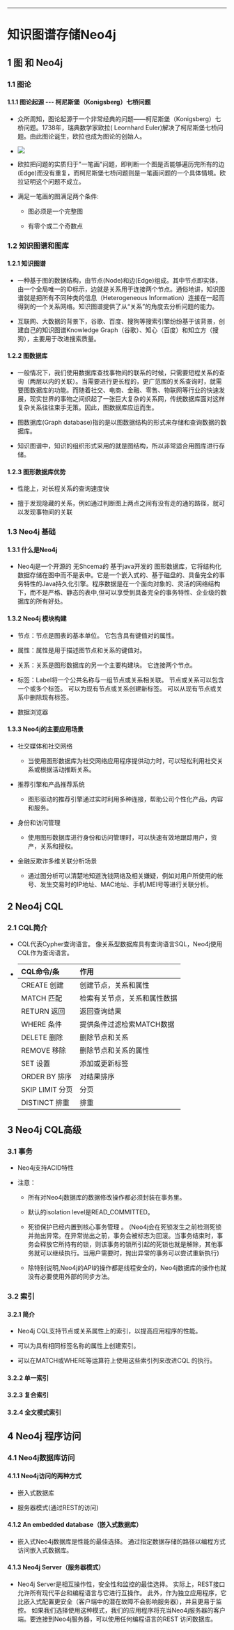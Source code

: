 ------



# 知识图谱存储Neo4j

## 1 图 和 Neo4j

### 1.1 图论

#### 1.1.1 图论起源 --- 柯尼斯堡（Konigsberg）七桥问题

- 众所周知，图论起源于一个非常经典的问题——柯尼斯堡（Konigsberg）七桥问题。1738年，瑞典数学家欧拉( Leornhard Euler)解决了柯尼斯堡七桥问题。由此图论诞生，欧拉也成为图论的创始人。

- ![](images/柯尼斯堡（Konigsberg）七桥问题.png)

- 欧拉把问题的实质归于"一笔画"问题，即判断一个图是否能够遍历完所有的边(Edge)而没有重复，而柯尼斯堡七桥问题则是一笔画问题的一个具体情境。欧拉证明这个问题不成立。

- 满足一笔画的图满足两个条件:
 
    - 图必须是一个完整图
 
    - 有零个或二个奇数点 

### 1.2 知识图谱和图库

#### 1.2.1 知识图谱

- 一种基于图的数据结构，由节点(Node)和边(Edge)组成。其中节点即实体，由一个全局唯一的ID标示，边就是关系用于连接两个节点。通俗地讲，知识图谱就是把所有不同种类的信息（Heterogeneous Information）连接在一起而得到的一个关系网络。知识图谱提供了从“关系”的角度去分析问题的能力。

- 互联网、大数据的背景下，谷歌、百度、搜狗等搜索引擎纷纷基于该背景，创建自己的知识图谱Knowledge Graph（谷歌）、知心（百度）和知立方（搜狗），主要用于改进搜索质量。

#### 1.2.2 图数据库

- 一般情况下，我们使用数据库查找事物间的联系的时候，只需要短程关系的查询（两层以内的关联）。当需要进行更长程的，更广范围的关系查询时，就需要图数据库的功能。而随着社交、电商、金融、零售、物联网等行业的快速发展，现实世界的事物之间织起了一张巨大复杂的关系网，传统数据库面对这样复杂关系往往束手无策。因此，图数据库应运而生。

- 图数据库(Graph database)指的是以图数据结构的形式来存储和查询数据的数据库。

- 知识图谱中，知识的组织形式采用的就是图结构，所以非常适合用图库进行存储。

#### 1.2.3 图形数据库优势

- 性能上，对长程关系的查询速度快

- 擅于发现隐藏的关系，例如通过判断图上两点之间有没有走的通的路径，就可以发现事物间的关联

### 1.3 Neo4j 基础

#### 1.3.1 什么是Neo4j

- Neo4j是一个开源的 无Shcema的 基于java开发的 图形数据库，它将结构化数据存储在图中而不是表中。它是一个嵌入式的、基于磁盘的、具备完全的事务特性的Java持久化引擎。程序数据是在一个面向对象的、灵活的网络结构下，而不是严格、静态的表中,但可以享受到具备完全的事务特性、企业级的数据库的所有好处。

#### 1.3.2 Neo4j 模块构建

- 节点：节点是图表的基本单位。 它包含具有键值对的属性。

- 属性：属性是用于描述图节点和关系的键值对。

- 关系：关系是图形数据库的另一个主要构建块。 它连接两个节点。

- 标签：Label将一个公共名称与一组节点或关系相关联。 节点或关系可以包含一个或多个标签。 可以为现有节点或关系创建新标签。 可以从现有节点或关系中删除现有标签。

- 数据浏览器

#### 1.3.3 Neo4j的主要应用场景

- 社交媒体和社交网络

    - 当使用图形数据库为社交网络应用程序提供动力时，可以轻松利用社交关系或根据活动推断关系。

- 推荐引擎和产品推荐系统

    - 图形驱动的推荐引擎通过实时利用多种连接，帮助公司个性化产品，内容和服务。

- 身份和访问管理
  
    - 使用图形数据库进行身份和访问管理时，可以快速有效地跟踪用户，资产，关系和授权。

- 金融反欺诈多维关联分析场景
  
    - 通过图分析可以清楚地知道洗钱网络及相关嫌疑，例如对用户所使用的帐号、发生交易时的IP地址、MAC地址、手机IMEI号等进行关联分析。

## 2 Neo4j CQL

### 2.1 CQL简介

- CQL代表Cypher查询语言。 像关系型数据库具有查询语言SQL，Neo4j使用CQL作为查询语言。

- | CQL命令/条 | 作用 |
  | :-----| :---- |
  | CREATE 创建 | 创建节点，关系和属性 |
  | MATCH 匹配 | 检索有关节点，关系和属性数据 |
  | RETURN 返回 | 返回查询结果 |
  | WHERE 条件 | 提供条件过滤检索MATCH数据 |
  | DELETE 删除 | 删除节点和关系 |
  | REMOVE 移除 | 删除节点和关系的属性 |
  | SET 设置 | 添加或更新标签 |
  | ORDER BY 排序 | 对结果排序 |
  | SKIP LIMIT 分页 | 分页 |
  | DISTINCT 排重 | 排重 |

## 3 Neo4j CQL高级

### 3.1 事务

- Neo4j支持ACID特性

- 注意：

    - 所有对Neo4j数据库的数据修改操作都必须封装在事务里。
    
    - 默认的isolation level是READ_COMMITTED。
    
    - 死锁保护已经内置到核心事务管理 。 (Neo4j会在死锁发生之前检测死锁并抛出异常。在异常抛出之前，事务会被标志为回滚。当事务结束时，事务会释放它所持有的锁，则该事务的锁所引起的死锁也就是解除，其他事务就可以继续执行。当用户需要时，抛出异常的事务可以尝试重新执行)
    
    - 除特别说明,Neo4j的API的操作都是线程安全的，Neo4j数据库的操作也就没有必要使用外部的同步方法。

### 3.2 索引

#### 3.2.1 简介

- Neo4j CQL支持节点或关系属性上的索引，以提高应用程序的性能。

- 可以为具有相同标签名称的属性上创建索引。

- 可以在MATCH或WHERE等运算符上使用这些索引列来改进CQL 的执行。

#### 3.2.2 单一索引

#### 3.2.3 复合索引

#### 3.2.4 全文模式索引

## 4 Neo4j 程序访问

### 4.1 Neo4j数据库访问

#### 4.1.1 Neo4j访问的两种方式

- 嵌入式数据库

- 服务器模式(通过REST的访问)

#### 4.1.2 An embedded database（嵌入式数据库）

- 嵌入式Neo4j数据库是性能的最佳选择。 通过指定数据存储的路径以编程方式访问嵌入式数据库。

#### 4.1.3 Neo4j Server（服务器模式）

- Neo4j Server是相互操作性，安全性和监控的最佳选择。 实际上，REST接口允许所有现代平台和编程语言与它进行互操作。 此外，作为独立应用程序，它比嵌入式配置更安全（客户端中的潜在故障不会影响服务器），并且更易于监控。 如果我们选择使用这种模式，我们的应用程序将充当Neo4j服务器的客户端。要连接到Neo4j服务器，可以使用任何编程语言的REST 访问数据库。